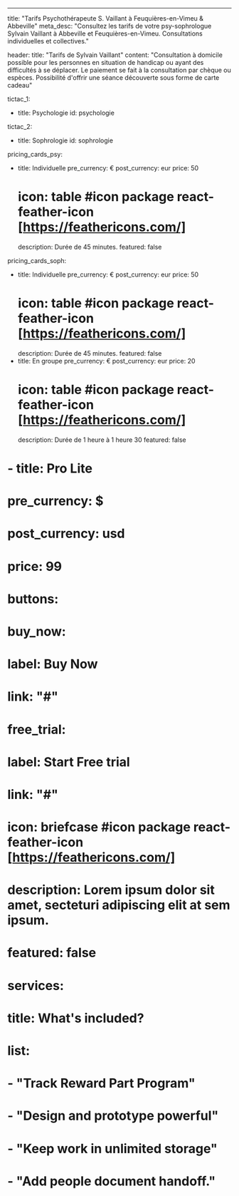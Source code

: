 ---
title: "Tarifs Psychothérapeute S. Vaillant à Feuquières-en-Vimeu & Abbeville"
meta_desc: "Consultez les tarifs de votre psy-sophrologue Sylvain Vaillant à Abbeville et Feuquières-en-Vimeu. Consultations individuelles et collectives."

header:
  title: "Tarifs de Sylvain Vaillant"
  content: "Consultation à domicile possible pour les personnes en situation de handicap ou ayant des difficultés à se déplacer. Le paiement se fait à la consultation par chèque ou espèces. Possibilité d'offrir une séance découverte sous forme de carte cadeau"

tictac_1:
  - title: Psychologie
    id: psychologie

tictac_2:
  - title: Sophrologie
    id: sophrologie

pricing_cards_psy:
  - title: Individuelle
    pre_currency: €
    post_currency: eur
    price: 50
    # icon: table #icon package react-feather-icon [https://feathericons.com/]
    description: Durée de 45 minutes.
    featured: false

pricing_cards_soph:
  - title: Individuelle
    pre_currency: €
    post_currency: eur
    price: 50
    # icon: table #icon package react-feather-icon [https://feathericons.com/]
    description: Durée de 45 minutes.
    featured: false
  - title: En groupe
    pre_currency: €
    post_currency: eur
    price: 20
    # icon: table #icon package react-feather-icon [https://feathericons.com/]
    description: Durée de 1 heure à 1 heure 30
    featured: false
  # - title: Pro Lite
  #   pre_currency: $
  #   post_currency: usd
  #   price: 99
  #   buttons:
  #     buy_now:
  #       label: Buy Now
  #       link: "#"
  #     free_trial:
  #       label: Start Free trial
  #       link: "#"
  #   icon: briefcase #icon package react-feather-icon [https://feathericons.com/]
  #   description: Lorem ipsum dolor sit amet, secteturi adipiscing elit at sem ipsum.
  #   featured: false
  #   services:
  #     title: What's included?
  #     list:
  #       - "Track Reward Part Program"
  #       - "Design and prototype powerful"
  #       - "Keep work in unlimited storage"
  #       - "Add people document handoff."
